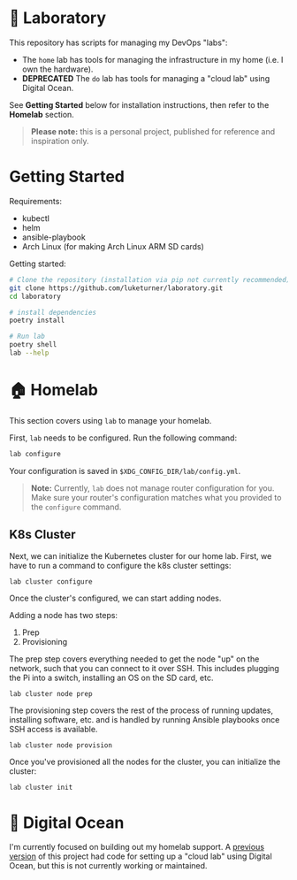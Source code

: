 # 🧪 Laboratory

This repository has scripts for managing my DevOps "labs":

- The `home` lab has tools for managing the infrastructure in my home (i.e. I own the hardware).
- **DEPRECATED** The `do` lab has tools for managing a "cloud lab" using Digital Ocean.

See **Getting Started** below for installation instructions, then refer to the **Homelab** section.

> **Please note:** this is a personal project, published for reference and inspiration only. 

# Getting Started

Requirements:

- kubectl
- helm
- ansible-playbook
- Arch Linux (for making Arch Linux ARM SD cards)

Getting started:

``` bash
# Clone the repository (installation via pip not currently recommended)
git clone https://github.com/luketurner/laboratory.git
cd laboratory

# install dependencies
poetry install

# Run lab
poetry shell
lab --help
```

# 🏠 Homelab

This section covers using `lab` to manage your homelab.

First, `lab` needs to be configured. Run the following command:

```bash
lab configure
```

Your configuration is saved in `$XDG_CONFIG_DIR/lab/config.yml`.

> **Note:** Currently, `lab` does not manage router configuration for you. Make sure your router's configuration matches what you provided to the `configure` command.

## K8s Cluster

Next, we can initialize the Kubernetes cluster for our home lab. First, we have to run a command to configure the k8s cluster settings:


``` bash
lab cluster configure
```

Once the cluster's configured, we can start adding nodes. 

Adding a node has two steps:

1. Prep
2. Provisioning

The prep step covers everything needed to get the node "up" on the network, such that you can connect to it over SSH. This includes plugging the Pi into a switch, installing an OS on the SD card, etc.

```
lab cluster node prep
```

The provisioning step covers the rest of the process of running updates, installing software, etc. and is handled by running Ansible playbooks once SSH access is available.

```
lab cluster node provision
```

Once you've provisioned all the nodes for the cluster, you can initialize the cluster:

```
lab cluster init
```

# 🌊 Digital Ocean

I'm currently focused on building out my homelab support. A [previous version](https://github.com/luketurner/laboratory/tree/619e0701529c1219a51f8bb83440648c66fee489) of this project had code for setting up a "cloud lab" using Digital Ocean, but this is not currently working or maintained.
